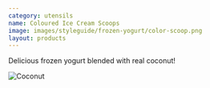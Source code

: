 ```yaml
---
category: utensils
name: Coloured Ice Cream Scoops
image: images/styleguide/frozen-yogurt/color-scoop.png
layout: products
---
```


Delicious frozen yogurt blended with real coconut!

![Coconut](images/styleguide/frozen-yogurt/coconut.png)